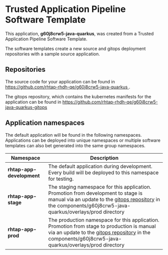 # Trusted Application Pipeline Software Template

This application, **g60j8crw5-java-quarkus**, was created from a Trusted Application Pipeline Software Template.

The software templates create a new source and gitops deployment repositories with a sample source application. 

## Repositories

The source code for your application can be found in [https://github.com/rhtap-rhdh-qe/g60j8crw5-java-quarkus ](https://github.com/rhtap-rhdh-qe/g60j8crw5-java-quarkus ).
 
The gitops repository, which contains the kubernetes manifests for the application can be found in 
[https://github.com/rhtap-rhdh-qe/g60j8crw5-java-quarkus-gitops ](https://github.com/rhtap-rhdh-qe/g60j8crw5-java-quarkus-gitops ) 

## Application namespaces 

The default application will be found in the following namespaces. Applications can be deployed into unique namespaces or multiple software templates can also bet generated into the same group namespaces.  

|  Namespace   |  Description   |  
| -------- | -------- |   
| **rhtap-app-development** | The default application during development. Every build will be deployed to this namespace for testing. | 
| **rhtap-app-stage** | The staging namespace for this application. Promotion from development to stage is manual via an update to the [gitops repository](https://github.com/rhtap-rhdh-qe/g60j8crw5-java-quarkus-gitops ) in the components/g60j8crw5-java-quarkus/overlays/prod directory |  
| **rhtap-app-prod** | The production namespace for this application. Promotion from stage to production is manual via an update to the [gitops repository](https://github.com/rhtap-rhdh-qe/g60j8crw5-java-quarkus-gitops ) in the components/g60j8crw5-java-quarkus/overlays/prod directory | 
